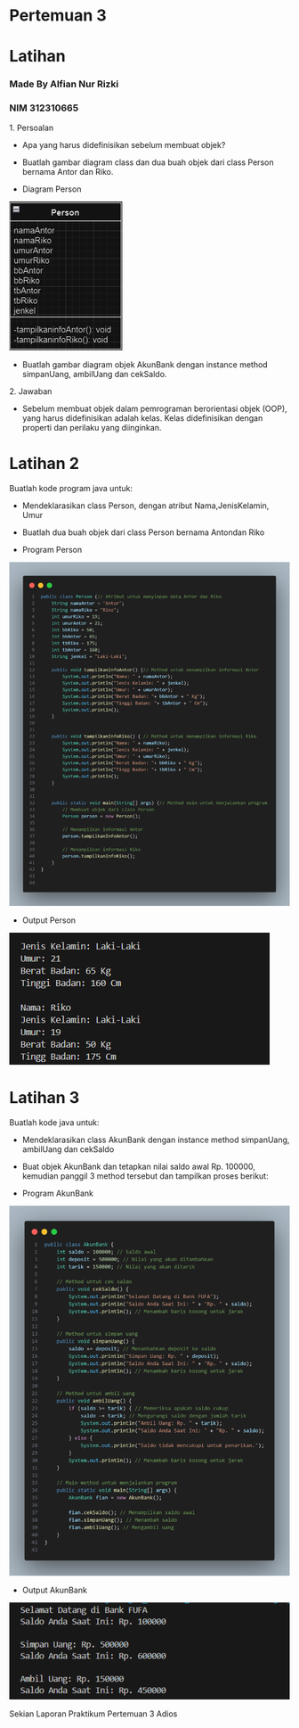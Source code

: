 # Pertemuan 3
# Latihan 
### Made By Alfian Nur Rizki
### NIM 312310665

<p>1. Persoalan </p>

+ <p>Apa yang harus didefinisikan sebelum membuat objek?</p>
+ <p>Buatlah gambar diagram class dan dua buah objek dari class Person bernama Antor dan Riko.
</p>

+ <p>Diagram Person</p>

![gambar](drPRS.png)


+ <p>Buatlah gambar diagram objek AkunBank dengan instance method simpanUang, ambilUang dan cekSaldo.</p>

<p>2. Jawaban </p>

+ <p>Sebelum membuat objek dalam pemrograman berorientasi objek (OOP), yang harus didefinisikan adalah kelas. Kelas didefinisikan dengan properti dan perilaku yang diinginkan.</p>

# Latihan 2

<p>Buatlah kode program java untuk:</p>

+ <p>Mendeklarasikan class Person, dengan atribut Nama,JenisKelamin, Umur</P>
+ <p>Buatlah dua buah objek dari class Person bernama Antondan Riko</p>

+ <p>Program Person</p>

![gambar](person.png)

+ <p>Output Person</p>

![gambar](personoutput.png)

# Latihan 3

<p>Buatlah kode java untuk:</p>

+ <p>Mendeklarasikan class AkunBank dengan instance method simpanUang, ambilUang dan cekSaldo</p>
+ <p>Buat objek AkunBank dan tetapkan nilai saldo awal Rp. 100000, kemudian panggil 3 method tersebut dan tampilkan proses berikut:</p>

+ <p>Program AkunBank</p>

![gambar](AkunBank.png)

+ <p>Output AkunBank</p>

![gambar](akunbankoutput.png)

<p>Sekian Laporan Praktikum Pertemuan 3 Adios</p>



